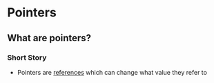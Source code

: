 # Pointers

## What are pointers?

### Short Story
- Pointers are [references](51/References.md) which can change what value they refer to



